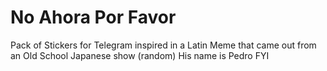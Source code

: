 # No Ahora Por Favor
Pack of Stickers  for Telegram inspired in a Latin Meme that came out from an Old School Japanese show (random)
His name is Pedro FYI
